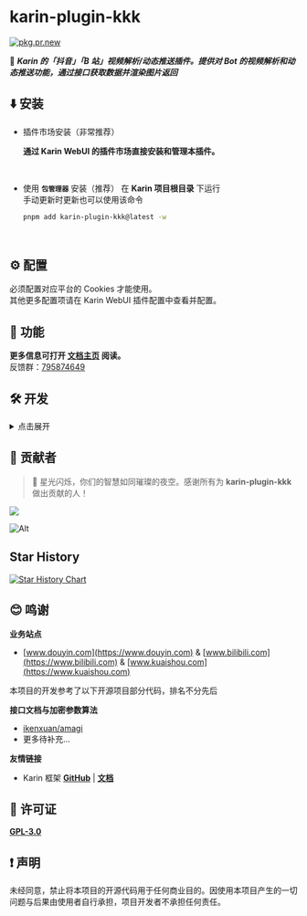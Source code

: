 # karin-plugin-kkk

[![pkg.pr.new](https://pkg.pr.new/badge/ikenxuan/karin-plugin-kkk)](https://pkg.pr.new/~/ikenxuan/karin-plugin-kkk)

🦄 **_Karin 的「抖音」「B 站」视频解析/动态推送插件。提供对 Bot 的视频解析和动态推送功能，通过接口获取数据并渲染图片返回_**

## ⬇️ 安装

- 插件市场安装（非常推荐）

  **通过 Karin WebUI 的插件市场直接安装和管理本插件。**

<br />

- 使用 **`包管理器`** 安装（推荐）
  在 **Karin 项目根目录** 下运行<br />
  手动更新时更新也可以使用该命令
  ```sh
  pnpm add karin-plugin-kkk@latest -w
  ```

<br />

## ⚙️ 配置

必须配置对应平台的 Cookies 才能使用。<br />
其他更多配置项请在 Karin WebUI 插件配置中查看并配置。

## 📖 功能

**更多信息可打开 [文档主页](https://ikenxuan.github.io/karin-plugin-kkk/) 阅读。**<br>
反馈群：[795874649](http://qm.qq.com/cgi-bin/qm/qr?_wv=1027&k=S8y6baEcSkO6TEO5kEdfgmJhz79Oxdw5&authKey=ficWQytHGz3KIv5i0HpGbEeMBpABBXfjEMYRzo3ZwMV%2B0Y5mq8cC0Yxbczfa904H&noverify=0&group_code=795874649)

## 🛠️ 开发

<details>
<summary>点击展开</summary>

1. [fork](https://github.com/ikenxuan/karin-plugin-kkk/fork) 本项目到自己的仓库
2. 克隆到本地
```sh
git clone https://github.com/你的GitHub用户名/karin-plugin-kkk.git
```
3. 安装依赖
```sh
pnpm i
```
4. 启动开发环境
```sh
# tsx 监听core子包文件变化并自动重启
pnpm watch 
```
```sh
# 调试图片模板
pnpm template
```
```sh
# 调试自带的web
pnpm web
```
```sh
# 打包
pnpm build
```

</details>

## 🌟 贡献者

> 🌟 星光闪烁，你们的智慧如同璀璨的夜空。感谢所有为 **karin-plugin-kkk** 做出贡献的人！

<a href="https://github.com/ikenxuan/karin-plugin-kkk/graphs/contributors">
  <img src="https://contrib.rocks/image?repo=ikenxuan/karin-plugin-kkk" />
</a>

![Alt](https://repobeats.axiom.co/api/embed/76efd64f02ce043df06e2cd21913a0981b87f069.svg 'Repobeats analytics image')

## Star History

<a href="https://star-history.com/#ikenxuan/karin-plugin-kkk&Date">
 <picture>
   <source media="(prefers-color-scheme: dark)" srcset="https://api.star-history.com/svg?repos=ikenxuan/karin-plugin-kkk&type=Date&theme=dark" />
   <source media="(prefers-color-scheme: light)" srcset="https://api.star-history.com/svg?repos=ikenxuan/karin-plugin-kkk&type=Date" />
   <img alt="Star History Chart" src="https://api.star-history.com/svg?repos=ikenxuan/karin-plugin-kkk&type=Date" />
 </picture>
</a>

## 😊 鸣谢

**业务站点**

- [www.douyin.com](https://www.douyin.com) & [www.bilibili.com](https://www.bilibili.com) & [www.kuaishou.com](https://www.kuaishou.com)

本项目的开发参考了以下开源项目部分代码，排名不分先后

**接口文档与加密参数算法**

- [ikenxuan/amagi](https://github.com/ikenxuan/amagi)
- 更多待补充...

**友情链接**

- Karin 框架 [**GitHub**](https://github.com/Karinjs/Karin) | [**文档**](https://karin.fun)

## 🧷 许可证

[**GPL-3.0**](./LICENSE)

## ❗ 声明

未经同意，禁止将本项目的开源代码用于任何商业目的。因使用本项目产生的一切问题与后果由使用者自行承担，项目开发者不承担任何责任。
